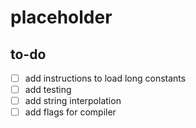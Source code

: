 # placeholder

## to-do
- [ ] add instructions to load long constants
- [ ] add testing
- [ ] add string interpolation
- [ ] add flags for compiler
